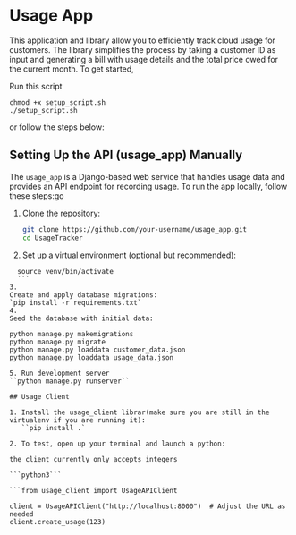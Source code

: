 # Usage App

This application and library allow you to efficiently track cloud usage for customers. The library simplifies the process by taking a customer ID as input and generating a bill with usage details and the total price owed for the current month. To get started, 

Run this script
```
chmod +x setup_script.sh
./setup_script.sh
```

or follow the steps below:

## Setting Up the API (usage_app) Manually

The `usage_app` is a Django-based web service that handles usage data and provides an API endpoint for recording usage. To run the app locally, follow these steps:go

1. Clone the repository:
   ```sh
   git clone https://github.com/your-username/usage_app.git
   cd UsageTracker

2. Set up a virtual environment (optional but recommended):
  ```python3 -m venv venv
    source venv/bin/activate
    ```
3. 
Create and apply database migrations:
`pip install -r requirements.txt`
4. 
Seed the database with initial data:
``` 
    python manage.py makemigrations 
    python manage.py migrate
    python manage.py loaddata customer_data.json
    python manage.py loaddata usage_data.json
```
5. Run development server 
``python manage.py runserver``

## Usage Client

1. Install the usage_client librar(make sure you are still in the virtualenv if you are running it):
   ``pip install .`

2. To test, open up your terminal and launch a python:

the client currently only accepts integers

```python3```

```from usage_client import UsageAPIClient

client = UsageAPIClient("http://localhost:8000")  # Adjust the URL as needed
client.create_usage(123)

```